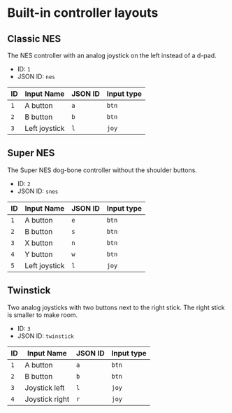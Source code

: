 # Built-in controller layouts

## Classic NES

The NES controller with an analog joystick on the left instead of a d-pad.

- ID: `1`
- JSON ID: `nes`

| ID  | Input Name    | JSON ID | Input type |
| --- | ------------- | ------- | ---------- |
| `1` | A button      | `a`     | `btn`      |
| `2` | B button      | `b`     | `btn`      |
| `3` | Left joystick | `l`     | `joy`      |


## Super NES

The Super NES dog-bone controller without the shoulder buttons.

- ID: `2`
- JSON ID: `snes`

| ID  | Input Name    | JSON ID | Input type |
| --- | ------------- | ------- | ---------- |
| `1` | A button      | `e`     | `btn`      |
| `2` | B button      | `s`     | `btn`      |
| `3` | X button      | `n`     | `btn`      |
| `4` | Y button      | `w`     | `btn`      |
| `5` | Left joystick | `l`     | `joy`      |


## Twinstick

Two analog joysticks with two buttons next to the right stick. The right stick is smaller to make room.

- ID: `3`
- JSON ID: `twinstick`

| ID  | Input Name     | JSON ID | Input type |
| --- | -------------- | ------- | ---------- |
| `1` | A button       | `a`     | `btn`      |
| `2` | B button       | `b`     | `btn`      |
| `3` | Joystick left  | `l`     | `joy`      |
| `4` | Joystick right | `r`     | `joy`      |
